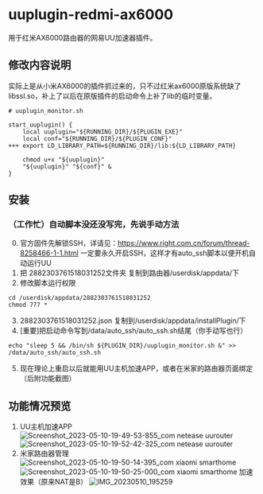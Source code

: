 # uuplugin-redmi-ax6000
用于红米AX6000路由器的网易UU加速器插件。

## 修改内容说明
实际上是从小米AX6000的插件抓过来的，只不过红米ax6000原版系统缺了libssl.so，补上了以后在原版插件的启动命令上补了lib的临时变量。
```
# uuplugin_monitor.sh

start_uuplugin() {
    local uuplugin="${RUNNING_DIR}/${PLUGIN_EXE}"
    local conf="${RUNNING_DIR}/${PLUGIN_CONF}"
+++ export LD_LIBRARY_PATH=${RUNNING_DIR}/lib:${LD_LIBRARY_PATH}

    chmod u+x "${uuplugin}"
    "${uuplugin}" "${conf}" &
}
```

## 安装
### （工作忙）自动脚本没还没写完，先说手动方法
0. 官方固件先解锁SSH，详请见：https://www.right.com.cn/forum/thread-8258466-1-1.html 
 一定要永久开启SSH，这样才有auto_ssh脚本以便开机自动运行UU
1. 把 2882303761518031252文件夹 复制到路由器/userdisk/appdata/下
2. 修改脚本运行权限
```
cd /userdisk/appdata/2882303761518031252
chmod 777 *
```

3. 2882303761518031252.json 复制到/userdisk/appdata/installPlugin/下
4. [重要]把启动命令写到/data/auto_ssh/auto_ssh.sh结尾（你手动写也行）
```
echo "sleep 5 && /bin/sh ${PLUGIN_DIR}/uuplugin_monitor.sh &" >> /data/auto_ssh/auto_ssh.sh
```
5. 现在理论上重启以后就能用UU主机加速APP，或者在米家的路由器页面绑定（后附功能截图）

## 功能情况预览
1. UU主机加速APP
![Screenshot_2023-05-10-19-49-53-855_com netease uurouter](https://github.com/edwardvon/uuplugin-redmi-ax6000/assets/16309465/ecbc182c-e42f-4af8-92d5-705b647c337e)
![Screenshot_2023-05-10-19-52-42-325_com netease uurouter](https://github.com/edwardvon/uuplugin-redmi-ax6000/assets/16309465/a40217c7-143d-4735-bda3-f72de4fe6fec)
2. 米家路由器管理
![Screenshot_2023-05-10-19-50-14-395_com xiaomi smarthome](https://github.com/edwardvon/uuplugin-redmi-ax6000/assets/16309465/fae42e1a-1eab-49a0-8765-48de663bea33)
![Screenshot_2023-05-10-19-50-25-000_com xiaomi smarthome](https://github.com/edwardvon/uuplugin-redmi-ax6000/assets/16309465/5c918737-c4cc-4b85-882c-0c7d0da4547b)
加速效果（原来NAT是B）
![IMG_20230510_195259](https://github.com/edwardvon/uuplugin-redmi-ax6000/assets/16309465/99da914e-0610-4061-b483-ebfa3c2bfb73)
